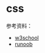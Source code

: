 # css

参考资料：
+ [w3school](http://www.w3school.com.cn/css/index.asp)
+ [runoob](http://www.runoob.com/css/css-tutorial.html)
